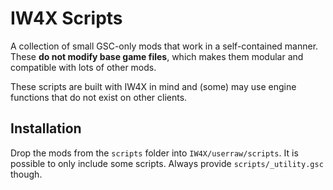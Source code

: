 # IW4X Scripts
A collection of small GSC-only mods that work in a self-contained manner.
These **do not modify base game files**, which makes them modular and compatible
with lots of other mods.

These scripts are built with IW4X in mind and (some) may use engine functions
that do not exist on other clients.

## Installation
Drop the mods from the `scripts` folder into `IW4X/userraw/scripts`.
It is possible to only include some scripts. Always provide `scripts/_utility.gsc` though.

